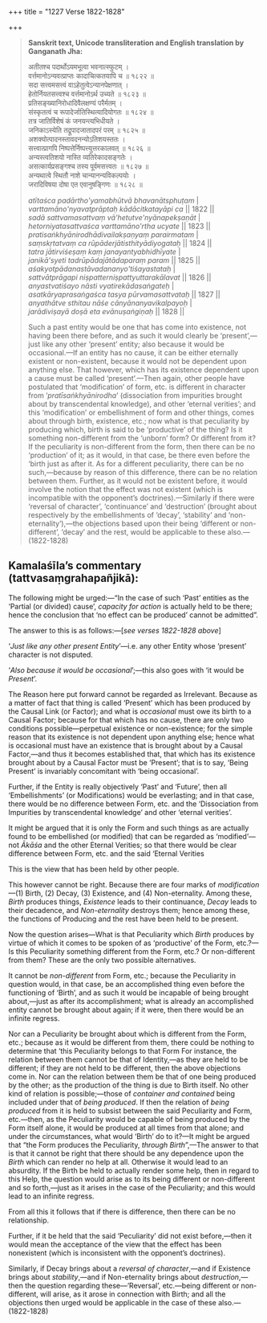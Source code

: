 +++
title = "1227 Verse 1822-1828"

+++
> **Sanskrit text, Unicode transliteration and English translation by Ganganath Jha:** 
>
> अतीतश्च पदार्थोऽयमभूत्वा भवनात्स्फुटम् ।  
> वर्त्तमानोऽन्यवत्प्राप्तः कादाचित्कतयापि च ॥ १८२२ ॥  
> सदा सत्त्वमसत्त्वं वाऽहेतुत्वेऽन्यानपेक्षणात् ।  
> हेतोर्नियतसत्त्वश्च वर्त्तमानोऽर्थ उच्यते ॥ १८२३ ॥  
> प्रतिसङ्ख्यानिरोधादिवैलक्षण्यं परैर्मतम् ।  
> संस्कृतत्वं च रूपादेर्जातिस्थित्यादियोगतः ॥ १८२४ ॥  
> तत्र जातिर्विशेषं कं जनयन्त्यभिधीयते ।  
> जनिकाऽस्येति तद्रूपादजातादपरं परम् ॥ १८२५ ॥  
> अशक्योत्पादनस्तावदनन्योऽतिशयस्ततः ।  
> सत्त्वात्प्रागपि निष्पत्तेर्निष्पत्त्युत्तरकालवत् ॥ १८२६ ॥  
> अन्यस्त्वतिशयो नास्ति व्यतिरेकादसङ्गतेः ।  
> असत्कार्यप्रसङ्गश्च तस्य पूर्वमसत्त्वतः ॥ १८२७ ॥  
> अन्यथात्वे स्थितौ नाशे चान्यानन्यविकल्पयोः ।  
> जरादिविषया दोषा एत एवानुषङ्गिणः ॥ १८२८ ॥ 
>
> *atītaśca padārtho'yamabhūtvā bhavanātsphuṭam* \|  
> *varttamāno'nyavatprāptaḥ kādācitkatayāpi ca* \|\| 1822 \|\|  
> *sadā sattvamasattvaṃ vā'hetutve'nyānapekṣaṇāt* \|  
> *hetorniyatasattvaśca varttamāno'rtha ucyate* \|\| 1823 \|\|  
> *pratisaṅkhyānirodhādivailakṣaṇyaṃ parairmatam* \|  
> *saṃskṛtatvaṃ ca rūpāderjātisthityādiyogataḥ* \|\| 1824 \|\|  
> *tatra jātirviśeṣaṃ kaṃ janayantyabhidhīyate* \|  
> *janikā'syeti tadrūpādajātādaparaṃ param* \|\| 1825 \|\|  
> *aśakyotpādanastāvadananyo'tiśayastataḥ* \|  
> *sattvātprāgapi niṣpatterniṣpattyuttarakālavat* \|\| 1826 \|\|  
> *anyastvatiśayo nāsti vyatirekādasaṅgateḥ* \|  
> *asatkāryaprasaṅgaśca tasya pūrvamasattvataḥ* \|\| 1827 \|\|  
> *anyathātve sthitau nāśe cānyānanyavikalpayoḥ* \|  
> *jarādiviṣayā doṣā eta evānuṣaṅgiṇaḥ* \|\| 1828 \|\| 
>
> Such a past entity would be one that has come into existence, not having been there before, and as such it would clearly be ‘present’,—just like any other ‘present’ entity; also because it would be occasional.—If an entity has no cause, it can be either eternally existent or non-existent, because it would not be dependent upon anything else. That however, which has its existence dependent upon a cause must be called ‘present’.—Then again, other people have postulated that ‘modification’ of form, etc. is different in character from ‘*pratīsaṅkhyānirodha*’ (dissociation from impurities brought about by transcendental knowledge), and other ‘eternal verities’; and this ‘modification’ or embellishment of form and other things, comes about through birth, existence, etc.; now what is that peculiarity by producing which, birth is said to be ‘productive’ of the thing? Is it something non-different from the ‘unborn’ form? Or different from it? If the peculiarity is non-different from the form, then there can be no ‘production’ of it; as it would, in that case, be there even before the ‘birth just as after it. As for a different peculiarity, there can be no such,—because by reason of this difference, there can be no relation between them. Further, as it would not be existent before, it would involve the notion that the effect was not existent (which is incompatible with the opponent’s doctrines).—Similarly if there were ‘reversal of character’, ‘continuance’ and ‘destruction’ (brought about respectively by the embellishments of ‘decay’, ‘stability’ and ‘non-eternality’),—the objections based upon their being ‘different or non-different’, ‘decay’ and the rest, would be applicable to these also.—(1822-1828)



## Kamalaśīla’s commentary (tattvasaṃgrahapañjikā):

The following might be urged:—“In the case of such ‘Past’ entities as the ‘Partial (or divided) cause’, *capacity for action* is actually held to be there; hence the conclusion that ‘no effect can be produced’ cannot be admitted”.

The answer to this is as follows:—[*see verses 1822-1828 above*]

‘*Just like any other present Entity*’—i.e. any other Entity whose ‘present’ character is not disputed.

‘*Also because it would be occasional*’;—this also goes with ‘it would be *Present*’.

The Reason here put forward cannot be regarded as Irrelevant. Because as a matter of fact that thing is called ‘Present’ which has been produced by the Causal Link (or Factor); and what is *occasional* must owe its birth to a Causal Factor; because for that which has no cause, there are only two conditions possible—perpetual existence or non-existence; for the simple reason that its existence is not dependent upon anything else; hence what is occasional must have an existence that is brought about by a Causal Factor,—and thus it becomes established that, that which has its existence brought about by a Causal Factor must be ‘Present’; that is to say, ‘Being Present’ is invariably concomitant with ‘being occasional’.

Further, if the Entity is really objectively ‘Past’ and ‘Future’, then all ‘Embellishments’ (or Modifications) would be everlasting; and in that case, there would be no difference between Form, etc. and the ‘Dissociation from Impurities by transcendental knowledge’ and other ‘eternal verities’.

It might be argued that it is only the Form and such things as are actually found to be embellished (or modified) that can be regarded as ‘modified’—not *Ākāśa* and the other Eternal Verities; so that there would be clear difference between Form, etc. and the said ‘Eternal Verities

This is the view that has been held by other people.

This however cannot be right. Because there are four marks of *modification*—(1) Birth, (2) Decay, (3) Existence, and (4) Non-eternality. Among these, *Birth* produces things, *Existence* leads to their continuance, *Decay* leads to their decadence, and *Non-eternality* destroys them; hence among these, the functions of Producing and the rest have been held to be present.

Now the question arises—What is that Peculiarity which *Birth* produces by virtue of which it comes to be spoken of as ‘productive’ of the Form, etc.?—Is this Peculiarity something different from the Form, etc.? Or non-different from them? These are the only two possible alternatives.

It cannot be *non-different* from Form, etc.; because the Peculiarity in question would, in that case, be an accomplished thing even before the functioning of ‘Birth’, and as such it would be incapable of being brought about,—just as after its accomplishment; what is already an accomplished entity cannot be brought about again; if it were, then there would be an infinite regress.

Nor can a Peculiarity be brought about which is different from the Form, etc.; because as it would be different from them, there could be nothing to determine that ‘this Peculiarity belongs to that Form For instance, the relation between them cannot be that of Identity,—as they are held to be different; if they are not held to be different, then the above objections come in. Nor can the relation between them be that of one being produced by the other; as the production of the thing is due to Birth itself. No other kind of relation is possible;—those of *container and contained* being included under that of *being produced*. If then the relation of *being produced* from it is held to subsist between the said Peculiarity and Form, etc.—then, as the Peculiarity would be capable of being produced by the Form itself alone, it would be produced at all times from that alone; and under the circumstances, what would ‘Birth’ do to it?—It might be argued that “the Form produces the Peculiarity, *through Birth*”,—The answer to that is that it cannot be right that there should be any dependence upon the *Birth* which can render no help at all. Otherwise it would lead to an absurdity. If the Birth be held to actually render some help, then in regard to this Help, the question would arise as to its being different or non-different and so forth,—just as it arises in the case of the Peculiarity; and this would lead to an infinite regress.

From all this it follows that if there is difference, then there can be no relationship.

Further, if it be held that the said ‘Peculiarity’ did not exist before,—then it would mean the acceptance of the view that the effect has been nonexistent (which is inconsistent with the opponent’s doctrines).

Similarly, if Decay brings about a *reversal of character*,—and if Existence brings about *stability*,—and if Non-eternality brings about *destruction*,—then the question regarding these—‘Reversal’, etc.—being different or non-different, will arise, as it arose in connection with Birth; and all the objections then urged would be applicable in the case of these also.—(1822-1828)


